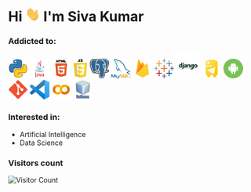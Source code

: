 # Hi <img src="static\gifs\hi.gif" height="30px" width="30px"> I'm Siva Kumar
<!--[<img height="30" src="https://img.shields.io/badge/linkedin-blue.svg?&style=for-the-badge&logo=linkedin&logoColor=white" />]--><!--(https://www.linkedin.com/in/siva3062000/)-->
<!--[<img height="30" src="https://img.shields.io/badge/twitter-%231DA1F2.svg?&style=for-the-badge&logo=twitter&logoColor=white" />]--><!--(https://twitter.com/siva3062000)-->

### Addicted to:
<p style="text-align:left;">
<img src="static\images\python_logo.png" alt="python" width="40" height="40"/>
<img src="static\images\java_logo.png" alt="java" width="40" height="40"/>
<img src="static\images\html_5_logo.png" alt="html" width="40" height="40"/>
<img src="static\images\js_logo.png" alt="java script" width="30" height="40"/>
<img src="static\images\postgresql_logo.png" alt="postgresql" width="40" height="40"/>
<img src="static\images\mysql_logo.png" alt="mysql" width="40" height="40"/>
<img src="static\images\firebase_logo.png" alt="firebase" width="40" height="40"/>
<img src="static\images\tableau_logo.svg" alt="tableau" width="40" height="40"/>
<img src="static\images\django_logo.png" alt="django" width="50" height="50"/>
<img src="static\images\python_telegram_bot_logo.png" alt="telegram bot" width="40" height="40"/>
<img src="static\images\android_logo.png" alt="android" width="40" height="40"/>
<img src="static\images\git_logo.png" alt="git" width="40" height="40"/>
<img src="static\images\vs_code_logo.png" alt="vs code" width="40" height="40"/>
<img src="static\images\google_colab_logo.png" alt="google colab" width="40" height="40"/>
<img src="static\images\netbeans_logo.png" alt="netbeans" width="40" height="40"/>
</p>

### Interested in:
* Artificial Intelligence
* Data Science

### Visitors count
 ![Visitor Count](https://profile-counter.glitch.me/{siva3062000}/count.svg)

<!-- <details>
<summary>📊 Github Stats</summary>

<p align="center"> <img src="https://github-readme-stats.vercel.app/api?username=siva3062000&show_icons=true&theme=gotham" alt="siva3062000 | Stats" />

</details>
-->

